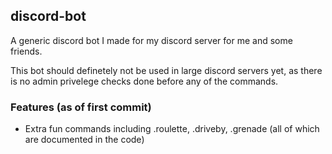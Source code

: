 ## discord-bot
A generic discord bot I made for my discord server for me and some friends.

This bot should definetely not be used in large discord servers yet, as there is no admin privelege checks done before any of the commands.

### Features (as of first commit)
- Extra fun commands including .roulette, .driveby, .grenade (all of which are documented in the code)
